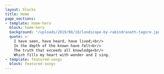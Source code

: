 ```yaml
---
layout: blocks
title: Home
page_sections:
- template: home-hero
  block: home-hero
  background: "/uploads/2019/08/18/landscape-by-rabindranath-tagore.jpg"
  quote: >-
    I have seen, have heard, have lived;<br/>
    In the depth of the known have felt<br/>
    The truth that exceeds all knowledge<br/>
    Which fills my heart with wonder and I sing.
- template: featured-songs
  block: featured-songs
---
```

